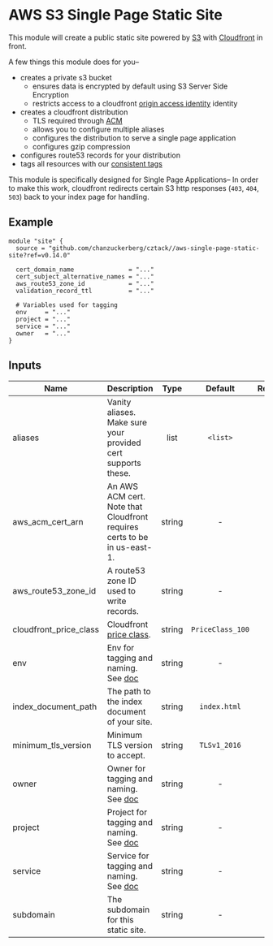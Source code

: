 # AWS S3 Single Page Static Site

This module will create a public static site powered by [S3](https://aws.amazon.com/s3/) with [Cloudfront](https://aws.amazon.com/cloudfront/) in front.

A few things this module does for you–

* creates a private s3 bucket
  * ensures data is encrypted by default using S3 Server Side Encryption
  * restricts access to a cloudfront [origin access identity](https://docs.aws.amazon.com/AmazonCloudFront/latest/DeveloperGuide/private-content-restricting-access-to-s3.html)
  identity
* creates a cloudfront distribution
  * TLS required through [ACM](https://aws.amazon.com/certificate-manager/)
  * allows you to configure multiple aliases
  * configures the distribution to serve a single page application
  * configures gzip compression
* configures route53 records for your distribution
* tags all resources with our [consistent tags](../README.md#Consistent%20Tagging)

This module is specifically designed for Single Page Applications– In order to make this work, cloudfront redirects certain S3 http responses (`403`, `404`, `503`) back to your index page for handling.

## Example

```hcl
module "site" {
  source = "github.com/chanzuckerberg/cztack//aws-single-page-static-site?ref=v0.14.0"

  cert_domain_name               = "..."
  cert_subject_alternative_names = "..."
  aws_route53_zone_id            = "..."
  validation_record_ttl          = "..."

  # Variables used for tagging
  env     = "..."
  project = "..."
  service = "..."
  owner   = "..."
}
```

<!-- START -->

## Inputs

| Name | Description | Type | Default | Required |
|------|-------------|:----:|:-----:|:-----:|
| aliases | Vanity aliases. Make sure your provided cert supports these. | list | `<list>` | no |
| aws_acm_cert_arn | An AWS ACM cert. Note that Cloudfront requires certs to be in us-east-1. | string | - | yes |
| aws_route53_zone_id | A route53 zone ID used to write records. | string | - | yes |
| cloudfront_price_class | Cloudfront [price class](https://aws.amazon.com/cloudfront/pricing/). | string | `PriceClass_100` | no |
| env | Env for tagging and naming. See [doc](../README.md#consistent-tagging) | string | - | yes |
| index_document_path | The path to the index document of your site. | string | `index.html` | no |
| minimum_tls_version | Minimum TLS version to accept. | string | `TLSv1_2016` | no |
| owner | Owner for tagging and naming. See [doc](../README.md#consistent-tagging) | string | - | yes |
| project | Project for tagging and naming. See [doc](../README.md#consistent-tagging) | string | - | yes |
| service | Service for tagging and naming. See [doc](../README.md#consistent-tagging) | string | - | yes |
| subdomain | The subdomain for this static site. | string | - | yes |

<!-- END -->
